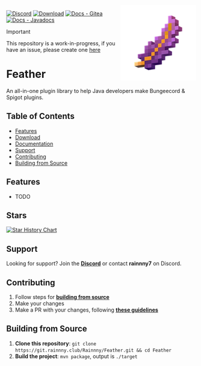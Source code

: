 <img src="./assets/logo.webp" alt="Feather" width="200" align="right">

[![Discord](https://discord.com/api/guilds/827863713855176755/widget.png)](https://discord.gg/p9gzFE2bc6)
[![Download](https://img.shields.io/badge/Download-Releases-red.svg)](https://git.rainnny.club/Rainnny/Feather/releases)
[![Docs - Gitea](https://img.shields.io/badge/Wiki-Gitea-darkgreen.svg)](https://git.rainnny.club/Rainnny/Feather/wiki)
[![Docs - Javadocs](https://img.shields.io/badge/Wiki-Javadocs-purple.svg)](https://maven.rainnny.club/javadoc/public/me/braydon/Feather/1.0.0)

> [!IMPORTANT]
> This repository is a work-in-progress, if you have an issue, please create one <a href="https://git.rainnny.club/Rainnny/Feather/issues/new">here</a>

# Feather
An all-in-one plugin library to help Java developers make Bungeecord & Spigot plugins.

## Table of Contents
- [Features](#features)
- [Download](https://git.rainnny.club/Rainnny/Feather/releases)
- [Documentation](https://maven.rainnny.club/javadoc/public/me/braydon/Feather/1.0.0)
- [Support](#support)
- [Contributing](#contributing)
- [Building from Source](#building-from-source)

## Features
- TODO

## Stars
[![Star History Chart](https://api.star-history.com/svg?repos=Rainnny7/Feather&type=Timeline)](https://star-history.com/#Rainnny7/Feather&Timeline)

## Support
Looking for support? Join the [**Discord**](https://discord.gg/p9gzFE2bc6) or contact **rainnny7** on Discord.

## Contributing
1. Follow steps for [**building from source**](#building-from-source)
2. Make your changes
3. Make a PR with your changes, following [**these guidelines**](https://github.com/angular/angular/blob/main/CONTRIBUTING.md#commit)

## Building from Source
1. **Clone this repository**: `git clone https://git.rainnny.club/Rainnny/Feather.git && cd Feather`
2. **Build the project**: `mvn package`, output is `./target`